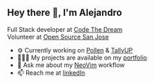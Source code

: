 ## Hey there 👋, I'm Alejandro

Full Stack developer at [Code The Dream](https://codethedream.org) <br>
Volunteer at [Open Source San Jose](https://opensourcesanjose.org/)

- ⚙️ Currently working on [Pollen](https://github.com/Hackathon-group-3/pollenwebapp) & [TallyUP](https://github.com/codeforsanjose/TallyUp/tree/main)
- 👨🏽‍💻  My projects are available on my [portfolio](https://alejandropatino.io)
- 💬 Ask me about my [NeoVim](https://github.com/Alejandro-Patino-Camargo/nvim-config) workflow
- 📫 Reach me at [linkedIn](https://www.linkedin.com/in/alejandropatinoc)
